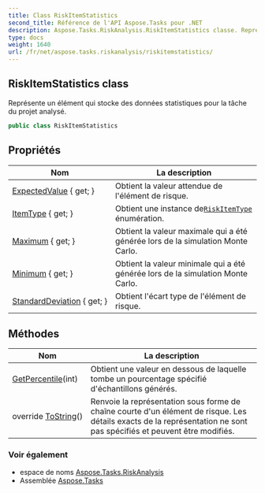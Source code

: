 ```yaml
---
title: Class RiskItemStatistics
second_title: Référence de l'API Aspose.Tasks pour .NET
description: Aspose.Tasks.RiskAnalysis.RiskItemStatistics classe. Représente un élément qui stocke des données statistiques pour la tâche du projet analysé.
type: docs
weight: 1640
url: /fr/net/aspose.tasks.riskanalysis/riskitemstatistics/
---
```

## RiskItemStatistics class

Représente un élément qui stocke des données statistiques pour la tâche du projet analysé.

```csharp
public class RiskItemStatistics
```

## Propriétés

| Nom | La description |
| --- | --- |
| [ExpectedValue](../../aspose.tasks.riskanalysis/riskitemstatistics/expectedvalue/) { get; } | Obtient la valeur attendue de l'élément de risque. |
| [ItemType](../../aspose.tasks.riskanalysis/riskitemstatistics/itemtype/) { get; } | Obtient une instance de[`RiskItemType`](../riskitemtype/) énumération. |
| [Maximum](../../aspose.tasks.riskanalysis/riskitemstatistics/maximum/) { get; } | Obtient la valeur maximale qui a été générée lors de la simulation Monte Carlo. |
| [Minimum](../../aspose.tasks.riskanalysis/riskitemstatistics/minimum/) { get; } | Obtient la valeur minimale qui a été générée lors de la simulation Monte Carlo. |
| [StandardDeviation](../../aspose.tasks.riskanalysis/riskitemstatistics/standarddeviation/) { get; } | Obtient l'écart type de l'élément de risque. |

## Méthodes

| Nom | La description |
| --- | --- |
| [GetPercentile](../../aspose.tasks.riskanalysis/riskitemstatistics/getpercentile/)(int) | Obtient une valeur en dessous de laquelle tombe un pourcentage spécifié d'échantillons générés. |
| override [ToString](../../aspose.tasks.riskanalysis/riskitemstatistics/tostring/)() | Renvoie la représentation sous forme de chaîne courte d'un élément de risque. Les détails exacts de la représentation ne sont pas spécifiés et peuvent être modifiés. |

### Voir également

* espace de noms [Aspose.Tasks.RiskAnalysis](../../aspose.tasks.riskanalysis/)
* Assemblée [Aspose.Tasks](../../)


